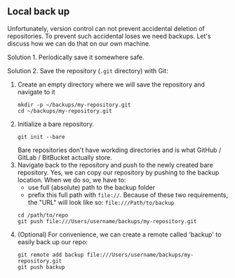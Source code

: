## Local back up

Unfortunately, version control can not prevent accidental deletion of repositories.
To prevent such accidental loses we need backups. Let's discuss how we can do that on our own machine.

Solution 1. Periodically save it somewhere safe.

Solution 2. Save the repository (`.git` directory) with Git:

1. Create an empty directory where we will save the repository and navigate to it
    ```
    mkdir -p ~/backups/my-repository.git
    cd ~/backups/my-repository.git
    ```
2. Initialize a bare repository.
   ```
   git init --bare
   ```
   Bare repositories don't have workding directories and 
   is what GitHub / GitLab / BitBucket actually store.
3. Navigate back to the repository and push to the newly created bare repository.
   Yes, we can copy our repository by pushing to the backup location.
   When we do so, we have to:
    - use full (absolute) path to the backup folder
    - prefix this full path with `file://`.
  Because of these two requirements, the "URL" will look like so: `file:///Path/to/backup`
   ```
   cd /path/to/repo
   git push file:///Users/username/backups/my-repository.git
   ```
4. (Optional) For convenience, we can create a remote called 'backup' to easily back up our repo:
   ```
   git remote add backup file:///Users/username/backups/my-repository.git
   git push backup
   ```
